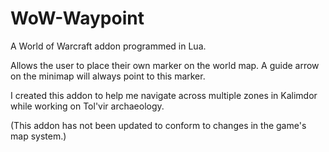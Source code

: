 # WoW-Waypoint

A World of Warcraft addon programmed in Lua.

Allows the user to place their own marker on the world map.  A guide arrow on the minimap will always point to this marker.

I created this addon to help me navigate across multiple zones in Kalimdor while working on Tol'vir archaeology. 

(This addon has not been updated to conform to changes in the game's map system.)
